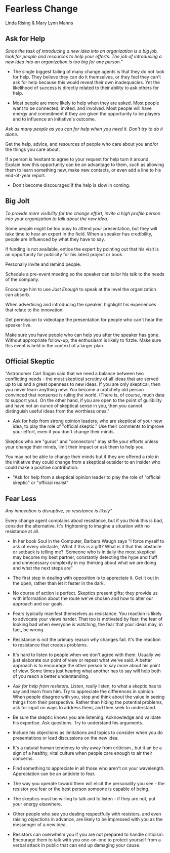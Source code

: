 # Fearless Change
Linda Rising & Mary Lynn Manns

## Ask for Help

*Since the task of introducing a new idea into an organization is a big job,
look for people and resources to help your efforts.  The job of introducing a
new idea into an organization is too big for one person."*

* The single biggest failing of many change agents is that they do not look
  for help.  They believe they can do it themselves, or they feel they can't
ask for help because this would reveal their own inadequacies.  Yet the
likelihood of success is directly related to their ability to ask others for
help.

* Most people are more likely to help when they are asked.  Most people want
  to be connected, invited, and involved.  Most people will have energy and
commitment if they are given the opportunity to be players and to influence an
initiative's outcome.

*Ask as many people as you can for help when you need it.  Don't try to do it
alone.*

Get the help, advice, and resources of people who care about you and/or the
things you care about.

If a person is hesitant to agree to your request for help turn it around.
Explain how this opportunity can be an advantage to them, such as allowing
them to learn something new, make new contacts, or even add a line to his
end-of-year report.

* Don't become discouraged if the help is slow in coming.

## Big Jolt

*To provide more visibility for the change effort, invite a high profile person into your organization to talk about the new idea.*

Some people might be too busy to attend *your* presentation, but they will
take time to hear an expert in the field.  When a speaker has credibility,
people are influenced by what they have to say.

If funding is not available, entice the expert by pointing out that his visit
is an opportunity for publicity for his latest project or book.

Personally invite and remind people.

Schedule a pre-event meeting so the speaker can tailor his talk to the needs
of the company.

Encourage him to use *Just Enough* to speak at the level the organization can
absorb.

When advertising and introducing the speaker, highlight his experiences that
relate to the innovation.

Get permission to videotape the presentation for people who can't hear the
speaker live.

Make sure you have people who can help you after the speaker has gone.
Without appropriate follow-up, the enthusiasm is likely to fizzle.  Make sure
this event is held in the context of a larger plan.

## Official Skeptic

"Astronomer Carl Sagan said that we need a balance between two conflicting
needs - the most skeptical scrutiny of all ideas that are served up to us and a
great openness to new ideas.  If you are only skeptical, then you never learn
anything new.  You become a crotchety old person convinced that nonsense is
ruling the world.  (There is, of course, much data to support you).  On the
other hand, if you are open to the point of gullibility and have not an ounce
of skeptical sense in you, then you cannot distinguish useful ideas from the
worthless ones."

* Ask for help from strong opinion leaders, who are skeptical of your new
  idea, to play the role of "official skeptic."  Use their comments to improve
your effort, even if you don't change their minds.

Skeptics who are "gurus" and "connectors" may stifle your efforts unless your
change their minds, limit their impact or ask them to help you.

You may not be able to change their minds but if they are offered a role in
the initiative they could change from a skeptical outsider to an insider who
could make a positive contribution.

* "Ask for help from a skeptical opinion leader to play the role of "official
  skeptic" or "official realist"

## Fear Less

*Any innovation is disruptive, so resistance is likely"*

Every change agent complains about resistance, but if you think this is bad,
consider the alternative.  It's frightening to imagine a situation with no
resistance at all.

* In her book Soul in the Computer, Barbara Waugh says "I force myself to ask
  of every obstacle, 'What if this is a gift?  What is it that this obstacle
or setback is telling me?'  Someone who is initially the most skeptical may
become my best partner, constantly detecting the hype and fluff and
unnecessary complexity in my thinking about what we are doing and what the
next steps are"

* The first step in dealing with opposition is to appreciate it.  Get it out
  in the open, rather than let it fester in the dark.

* No course of action is perfect.  Skeptics present gifts; they provide us
  with information about the route we've chosen and how to alter our approach
and our goals.

* Fears typically  manifest themselves as resistance.  You reaction is likely
  to advocate your views harder.  That too is motivated by fear: the fear of
looking bad when everyone is watching, the fear that your ideas may, in fact,
be wrong.

* Resistance is not the primary reason why changes fail.  It's the reaction to
  resistance that creates problems.

* It's hard to listen to people when we don't agree with them.  Usually we
  just elaborate our point of view or repeat what we've said.  A better
approach is to encourage the other person to say more about his point of view.
Some times just hearing what another has to say will help both of you reach a
better understanding.

* *Ask for help from resistors.* Listen, really listen, to what a skeptic has
  to say and learn from him.  Try to appreciate the differences in opinion.
When people disagree with you, stop and think about the value in seeing things
from their perspective.  Rather than hiding the potential problems, ask for
input on ways to address them, and then seek to understand.

* Be sure the skeptic knows you are listening.  Acknowledge and validate his
  expertise.  Ask questions.  Try to understand his arguments.

* Include his objections as limitations and topics to consider when you do
  presentations or lead discussions on the new idea.

* It's a natural human tendency to shy away from criticism., but it an be a
  sign of a healthy, vital culture when people care enough to air their
concerns.

* Find something to appreciate in all those who aren't on your wavelength.
  Appreciation can be an antidote to fear.

* The way you operate toward them will elicit the personality you see - the
  resistor you fear or the best person someone is capable of being.

* The skeptics must be willing to talk and to listen - if they are not, put
  your energy elsewhere.

* Other people who see you dealing respectfully with resistors, and even
  raising objections in advance, are likely to be impressed with you as the
messenger of a new idea.

* Resistors can overwhelm you if you are not prepared to handle criticism.
  Encourage them to talk with you one-on-one to protect yourself from a verbal
attack in public that can end up damaging your cause.

